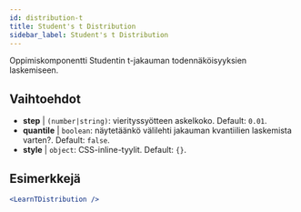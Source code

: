 ```yaml
---
id: distribution-t
title: Student's t Distribution
sidebar_label: Student's t Distribution
---
```


Oppimiskomponentti Studentin t-jakauman todennäköisyyksien laskemiseen.

## Vaihtoehdot

* __step__ | `(number|string)`: vierityssyötteen askelkoko. Default: `0.01`.
* __quantile__ | `boolean`: näytetäänkö välilehti jakauman kvantiilien laskemista varten?. Default: `false`.
* __style__ | `object`: CSS-inline-tyylit. Default: `{}`.


## Esimerkkejä

```jsx live
<LearnTDistribution />
```

